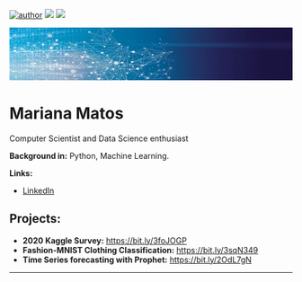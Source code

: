 [![author](https://img.shields.io/badge/author-marianatmatos-red.svg)](https://www.linkedin.com/in/mariana-matos-3ba384175.svg) [![](https://img.shields.io/badge/python-3.7+-blue.svg)](https://www.python.org/downloads/release/python-365/) [![](https://img.shields.io/badge/contributions-welcome-green.svg)](https://github.com/marianatmatos/data_science/issues)

<img src="ds-head.jpg" >

# Mariana Matos

Computer Scientist and Data Science enthusiast

**Background in:** Python, Machine Learning. 

**Links:**
* [LinkedIn](https://www.linkedin.com/in/mariana-matos-3ba384175/)


## Projects:

* **2020 Kaggle Survey:** https://bit.ly/3foJOGP
* **Fashion-MNIST Clothing Classification:** https://bit.ly/3sqN349
* **Time Series forecasting with Prophet:** https://bit.ly/2OdL7gN


---





